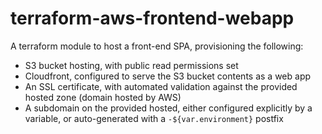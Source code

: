 # terraform-aws-frontend-webapp

A terraform module to host a front-end SPA, provisioning the following:

- S3 bucket hosting, with public read permissions set
- Cloudfront, configured to serve the S3 bucket contents as a web app
- An SSL certificate, with automated validation against the provided hosted zone (domain hosted by AWS)
- A subdomain on the provided hosted, either configured explicitly by a variable, or auto-generated with a `-${var.environment}` postfix
